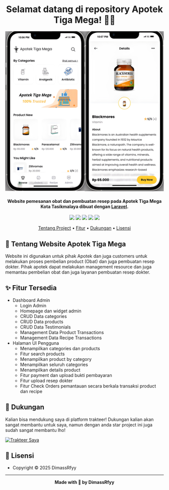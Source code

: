 
<h1 align="center">Selamat datang di repository Apotek Tiga Mega! 👋🏻</h1>

![Preview](https://github.com/DimassRfyy/Apotek-Tiga-Mega/blob/main/public/assets/images/thumbnails/preview.jpg?raw=true)

<p></p>

<h4 align="center">Website pemesanan obat dan pembuatan resep pada Apotek Tiga Mega Kota Tasikmalaya dibuat dengan <a href="https://laravel.com/" target="_blank">Laravel</a>.
</h4>

<p></p>

<p align="center">
	<img src="https://img.shields.io/github/issues/DimassRfyy/Apotek-Tiga-Mega?style=flat-square">
	<img src="https://img.shields.io/github/stars/DimassRfyy/Apotek-Tiga-Mega?style=flat-square"> 
	<img src="https://img.shields.io/github/forks/DimassRfyy/Apotek-Tiga-Mega?style=flat-square">
	<img src="https://img.shields.io/github/license/DimassRfyy/Apotek-Tiga-Mega?style=flat-square">
	<img src="https://img.shields.io/github/followers/DimassRfyy.svg?style=flat-square&label=followers">
</p>

<p align="center">
  <a href="#tentang">Tentang Project</a> •
  <a href="#fitur">Fitur</a> •
  <a href="#dukungan">Dukungan</a> •
  <a href="#lisensi">Lisensi</a>
</p>

<p></p>

<h2 id="tentang">💊 Tentang Website Apotek Tiga Mega</h2>

Website ini digunakan untuk pihak Apotek dan juga customers untuk melakukan proses pembelian product (Obat) dan juga pembuatan resep dokter. Pihak apotek dapat melakukan management resource dan juga memantau pembelian obat dan juga layanan pembuatan resep dokter.

<p></p>

<h2 id="fitur">✨ Fitur Tersedia</h2>

- Dashboard Admin
  - Login Admin
  - Homepage dan widget admin
  - CRUD Data categories
  - CRUD Data products
  - CRUD Data Testimonials
  - Management Data Product Transactions
  - Management Data Recipe Transactions
- Halaman UI Pengguna
  - Menampilkan categories dan products
  - Fitur search products
  - Menampilkan product by category
  - Menampilkan seluruh categories
  - Menampilkan details product
  - Fitur payment dan upload bukti pembayaran
  - Fitur upload resep dokter
  - Fitur Check Orders pemantauan secara berkala transaksi product dan recipe

<p></p>

<h2 id="dukungan">💌 Dukungan</h2>

Kalian bisa mendukung saya di platform trakteer! Dukungan kalian akan sangat membantu untuk saya, namun dengan anda star project ini juga sudah sangat membantu lho!

<p></p>

<a href="https://trakteer.id/dimassrfyy" target="_blank"><img id="wse-buttons-preview" src="https://cdn.trakteer.id/images/embed/trbtn-red-5.png" height="40" style="border:0px;height:40px;" alt="Trakteer Saya"></a>

<p></p>

<h2 id="lisensi">📝 Lisensi</h2>

- Copyright © 2025 DimassRfyy

---

**<p align="center">Made with 🍵 by DimassRfyy</p>**
